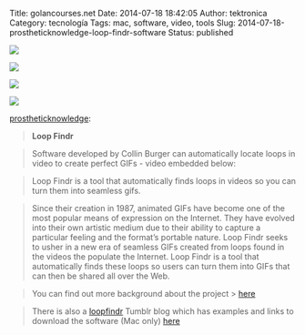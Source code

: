 Title: golancourses.net
Date: 2014-07-18 18:42:05
Author: tektronica
Category: tecnología
Tags: mac, software, video, tools
Slug: 2014-07-18-prostheticknowledge-loop-findr-software
Status: published

![](http://66.media.tumblr.com/65020612694dd76b1c09650b28b0d314/tumblr_n8terdZwhM1qav3uso1_500.gif)

![](http://67.media.tumblr.com/1e70bb86a756a38d7e137104db881b0f/tumblr_n8terdZwhM1qav3uso2_500.gif)

![](http://67.media.tumblr.com/6f4d3a7b578c4f5ab1da12e570fb0958/tumblr_n8terdZwhM1qav3uso3_500.gif)

![](http://66.media.tumblr.com/8166bbc8f1ca7e11482de0b1df2e3242/tumblr_n8terdZwhM1qav3uso4_500.gif)

[prostheticknowledge](http://prostheticknowledge.tumblr.com/post/91962626106/loop-findr-software-developed-by-collin-burger):

> **Loop Findr**

> Software developed by Collin Burger can automatically locate loops in video to create perfect GIFs - video embedded below:

> Loop Findr is a tool that automatically finds loops in videos so you can turn them into seamless gifs.

> Since their creation in 1987, animated GIFs have become one of the most popular means of expression on the Internet. They have evolved into their own artistic medium due to their ability to capture a particular feeling and the format’s portable nature. Loop Findr seeks to usher in a new era of seamless GIFs created from loops found in the videos the populate the Internet. Loop Findr is a tool that automatically finds these loops so users can turn them into GIFs that can then be shared all over the Web.

> You can find out more background about the project > [here](http://golancourses.net/2014/collin/05/12/loop-findr/ "http://golancourses.net/2014/collin/05/12/loop-findr/")

> There is also a [loopfindr](http://tmblr.co/mh2qFPHn0OGjyw9yxKxn8GA) Tumblr blog which has examples and links to download the software (Mac only) [here](http://loopfindr.tumblr.com/ "http://loopfindr.tumblr.com/")
